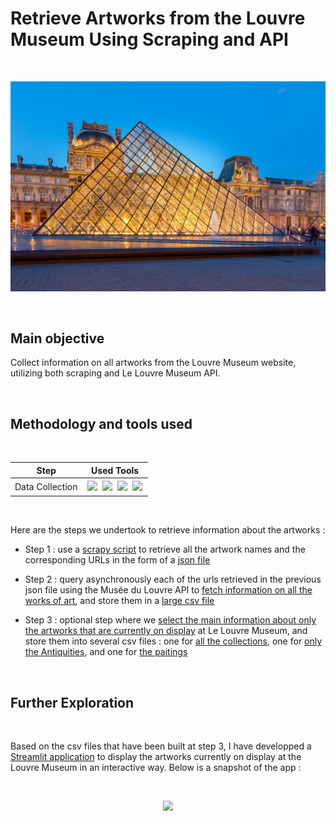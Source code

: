 # Retrieve Artworks from the Louvre Museum Using Scraping and API

<br>

<p align="center">
  <a><img src="paris-7159870_1280.jpg" width="550px" /></a>
</p>

<br>

## Main objective

Collect information on all artworks from the Louvre Museum website, utilizing both scraping and Le Louvre Museum API.

<br>

## Methodology and tools used

<br>

| Step | Used Tools |
|------|------------|
| Data Collection | <img style="padding:2px" src="https://img.shields.io/badge/python-3776AB.svg?style=for-the-badge&logo=python&logoColor=black"/> <img style="padding:2px" src="https://img.shields.io/badge/pandas-150458.svg?style=for-the-badge&logo=pandas&logoColor=black"/> <img style="padding:2px" src="https://img.shields.io/badge/scrapy-60A839.svg?style=for-the-badge&logo=scrapy&logoColor=black"/> <img style="padding:2px" src="https://img.shields.io/badge/🔁%20Asyncio-353940.svg?style=for-the-badge"/> |   

<br>

Here are the steps we undertook to retrieve information about the artworks :

- Step 1 : use a [scrapy script](1_scrap_urls/scrap_le_louvre_urls_all_museum.py) to retrieve all the artwork names and the corresponding URLs in the form of a [json file](1_scrap_urls/scrap_le_louvre_urls_all_museum.json)

- Step 2 : query asynchronously each of the urls retrieved in the previous json file using the Musée du Louvre API to [fetch information on all the works of art](2_retrieve_all_infos_all_works_of_art_using_API/all_infos_all_works_of_art_louvre_museum_using_api.ipynb), and store them in a [large csv file](2_retrieve_all_infos_all_works_of_art_using_API/all_works_of_art_le_louvre_uncleaned.csv)

- Step 3 : optional step where we [select the main information about only the artworks that are currently on display](3_optional_simple_extraction_from_raw_dataset_le_louvre/simple_extracts_le_louvre_work_of_arts_on_display.ipynb) at Le Louvre Museum, and store them into several csv files : one for [all the collections](3_optional_simple_extraction_from_raw_dataset_le_louvre/simplified_le_louvre_works_of_art_on_display_all_dpts.csv), one for [only the Antiquities](3_optional_simple_extraction_from_raw_dataset_le_louvre/simplified_le_louvre_works_of_art_on_display_antiquities.csv), and one for [the paitings](3_optional_simple_extraction_from_raw_dataset_le_louvre/simplified_le_louvre_works_of_art_on_display_paintings.csv)

<br>

## Further Exploration

<br>

Based on the csv files that have been built at step 3, I have developped a [Streamlit application](https://github.com/DimitriKneur/Le-Louvre-works-of-art-on-display/tree/main) to display the artworks currently on display at the Louvre Museum in an interactive way. Below is a snapshot of the app :

<br>

<p align="center">
  <a><img src="https://github.com/DimitriKneur/Le-Louvre-works-of-art-on-display/blob/main/Demo_streamlit_le_louvre.gif" width="360px" /></a>
</p>

